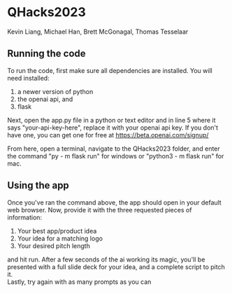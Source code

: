 # QHacks2023
Kevin Liang, Michael Han, Brett McGonagal, Thomas Tesselaar

## Running the code
To run the code, first make sure all dependencies are installed. You will need installed:
1. a newer version of python
2. the openai api, and 
3. flask<br>

Next, open the app.py file in a python or text editor and in line 5 where it says "your-api-key-here", replace it with your openai api key. If you don't have one, you can get one for free at https://beta.openai.com/signup/ 

From here, open a terminal, navigate to the QHacks2023 folder, and enter the command "py - m flask run" for windows or "python3 - m flask run" for mac.

## Using the app
Once you've ran the command above, the app should open in your default web browser. Now, provide it with the three requested pieces of information:
1. Your best app/product idea
2. Your idea for a matching logo
3. Your desired pitch length<br>

and hit run. After a few seconds of the ai working its magic, you'll be presented with a full slide deck for your idea, and a complete script to pitch it.
<br>
Lastly, try again with as many prompts as you can
